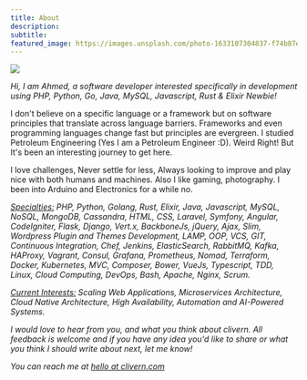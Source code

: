```yaml
---
title: About
description:
subtitle:
featured_image: https://images.unsplash.com/photo-1633107304837-f74b87ef1840
---
```


![](https://images.unsplash.com/photo-1633107304837-f74b87ef1840)

<em>Hi, I am Ahmed, a software developer interested specifically in development using PHP, Python, Go, Java, MySQL, Javascript, Rust &amp; Elixir Newbie!</em>

I don't believe on a specific language or a framework but on software principles that translate across language barriers. Frameworks and even programming languages change fast but principles are evergreen. I studied Petroleum Engineering (Yes I am a Petroleum Engineer :D). Weird Right! But It's been an interesting journey to get here.

I love challenges, Never settle for less, Always looking to improve and play nice with both humans and machines. Also I like gaming, photography. I been into Arduino and Electronics for a while no.

<em><u>Specialties:</u> PHP, Python, Golang, Rust, Elixir, Java, Javascript, MySQL, NoSQL, MongoDB, Cassandra, HTML, CSS, Laravel, Symfony, Angular, CodeIgniter, Flask, Django, Vert.x, BackboneJs, jQuery, Ajax, Slim, Wordpress Plugin and Themes Development, LAMP, OOP, VCS, GIT, Continuous Integration, Chef, Jenkins, ElasticSearch, RabbitMQ, Kafka, HAProxy, Vagrant, Consul, Grafana, Prometheus, Nomad, Terraform, Docker, Kubernetes, MVC, Composer, Bower, VueJs, Typescript, TDD, Linux, Cloud Computing, DevOps, Bash, Apache, Nginx, Scrum.</em>

<em><u>Current Interests:</u> Scaling Web Applications, Microservices Architecture, Cloud Native Architecture, High Availability, Automation and AI-Powered Systems.</em>

<em>I would love to hear from you, and what you think about clivern. All feedback is welcome and if you have any idea you'd like to share or what you think I should write about next, let me know!</em>

<em>You can reach me at <a href="mailto:hello@clivern.com">hello at clivern.com</a></em>

